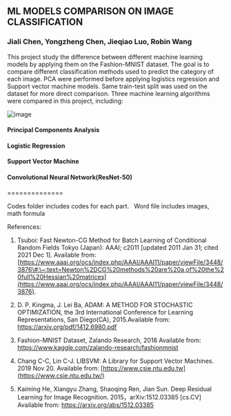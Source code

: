 
## ML MODELS COMPARISON ON IMAGE CLASSIFICATION 


### Jiali Chen, Yongzheng Chen, Jieqiao Luo, Robin Wang


This project study the difference between different machine learning models by applying them on the Fashion-MNIST dataset. The goal is to compare different classification methods used to predict the category of each image. PCA were performed before applying logistics regression and Support vector machine models. Same train-test split was used on the dataset for more direct comparison. Three machine learning algorithms were compared in this project, including:

![image](https://user-images.githubusercontent.com/68412645/144946084-75eab24a-3d18-467a-822b-60a199f50898.png)

#### Principal Components Analysis

#### Logistic Regression

#### Support Vector Machine

#### Convolutional Neural Network(ResNet-50)



==============

Codes folder includes codes for each part. 
 
Word file includes images, math formula 

References:

1.  Tsuboi: Fast Newton-CG Method for Batch Learning of Conditional Random
    Fields Tokyo (Japan): AAAI; c2011 [updated 2011 Jan 31; cited 2021 Dec 1].
    Available from:
    [https://www.aaai.org/ocs/index.php/AAAI/AAAI11/paper/viewFile/3448/3876\#:\~:text=Newton%2DCG%20methods%20are%20a,of%20the%20full%20Hessian%20matrices](https://www.aaai.org/ocs/index.php/AAAI/AAAI11/paper/viewFile/3448/3876).

2.  D. P. Kingma, J. Lei Ba, ADAM: A METHOD FOR STOCHASTIC OPTIMIZATION, the 3rd
    International Conference for Learning Representations, San Diego(CA),
    2015.Available from: <https://arxiv.org/pdf/1412.6980.pdf>

3.  Fashion-MNIST Dataset, Zalando Research, 2018 Available from:
    <https://www.kaggle.com/zalando-research/fashionmnist>

4.  Chang C-C, Lin C-J. LIBSVM: A Library for Support Vector Machines. 2019 Nov
    20. Available from:
    [https://www.csie.ntu.edu.tw](https://www.csie.ntu.edu.tw/)

5.  Kaiming He, Xiangyu Zhang, Shaoqing Ren, Jian Sun. Deep Residual Learning
    for Image Recognition. 2015，arXiv:1512.03385 [cs.CV] Available from:
    <https://arxiv.org/abs/1512.03385>

 

 

 

 

